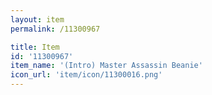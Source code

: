 ```yaml
---
layout: item
permalink: /11300967

title: Item
id: '11300967'
item_name: '(Intro) Master Assassin Beanie'
icon_url: 'item/icon/11300016.png'
---
```

